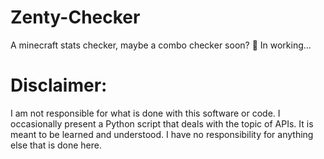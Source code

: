 # Zenty-Checker
A minecraft stats checker, maybe a combo checker soon? 👀
In working...

# Disclaimer:

I am not responsible for what is done with this software or code. I occasionally present a Python script that deals with the topic of APIs. It is meant to be learned and understood. I have no responsibility for anything else that is done here.
